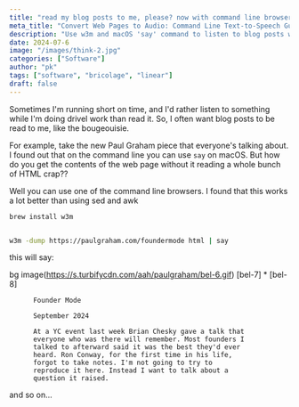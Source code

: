 ```yaml
---
title: "read my blog posts to me, please? now with command line browser cleanup action!"
meta_title: "Convert Web Pages to Audio: Command Line Text-to-Speech Guide"
description: "Use w3m and macOS 'say' command to listen to blog posts while multitasking - simple CLI solution"
date: 2024-07-6
image: "/images/think-2.jpg"
categories: ["Software"]
author: "pk"
tags: ["software", "bricolage", "linear"]
draft: false
---
```


Sometimes I'm running short on time, and I'd rather listen to something while I'm doing drivel work than read it. So, I often want blog posts to be read to me, like the bougeouisie. 

For example, take the new Paul Graham piece that everyone's talking about. I found out that on the command line you can use `say` on macOS. But how do you get the contents of the web page without it reading a whole bunch of HTML crap?? 

Well you can use one of the command line browsers. I found that this works a lot better than using sed and awk

```bash
brew install w3m


w3m -dump https://paulgraham.com/foundermode html | say                                                                                  
```

this will say:

bg image(https://s.turbifycdn.com/aah/paulgraham/bel-6.gif)
[bel-7] * [bel-8]

          Founder Mode

          September 2024

          At a YC event last week Brian Chesky gave a talk that
          everyone who was there will remember. Most founders I
          talked to afterward said it was the best they'd ever
          heard. Ron Conway, for the first time in his life,
          forgot to take notes. I'm not going to try to
          reproduce it here. Instead I want to talk about a
          question it raised.

and so on...
